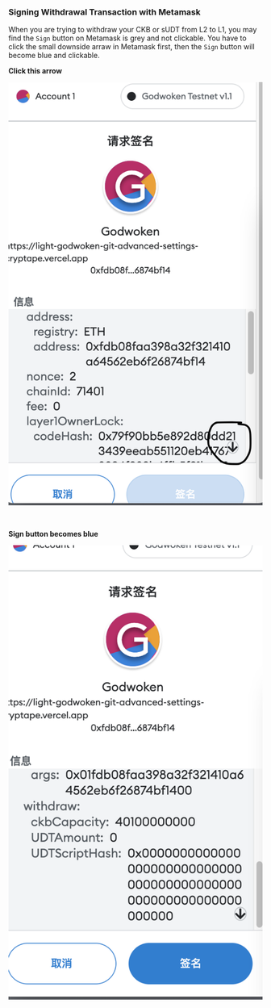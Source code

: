 ### Signing Withdrawal Transaction with Metamask

When you are trying to withdraw your CKB or sUDT from L2 to L1, you may find the `Sign` button on Metamask is grey and not clickable. You have to click the small downside arraw in Metamask first, then the `Sign` button will become blue and clickable.

**Click this arrow**

![grey and unclickable](../image/metamask-small-downside-arrow.png)

<br/>

**Sign button becomes blue**

![blue and clickable](../image/metamask-sign-blue-button.png)